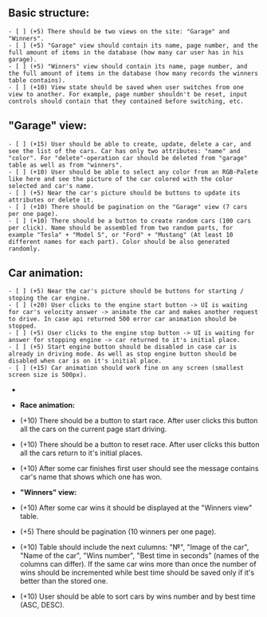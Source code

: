 **Basic structure:**
  - 
    - [ ] (+5) There should be two views on the site: "Garage" and "Winners".
    - [ ] (+5) "Garage" view should contain its name, page number, and the full amount of items in the database (how many car user has in his garage).
    - [ ] (+5) "Winners" view should contain its name, page number, and the full amount of items in the database (how many records the winners table contains).
    - [ ] (+10) View state should be saved when user switches from one view to another. For example, page number shouldn't be reset, input controls should contain that they contained before switching, etc.

**"Garage" view:**
  - 
    - [ ] (+15) User should be able to create, update, delete a car, and see the list of the cars. Car has only two attributes: "name" and "color". For "delete"-operation car should be deleted from "garage" table as well as from "winners".
    - [ ] (+10) User should be able to select any color from an RGB-Palete like here and see the picture of the car colored with the color selected and car's name.
    - [ ] (+5) Near the car's picture should be buttons to update its attributes or delete it.
    - [ ] (+10) There should be pagination on the "Garage" view (7 cars per one page).
    - [ ] (+10) There should be a button to create random cars (100 cars per click). Name should be assembled from two random parts, for example "Tesla" + "Model S", or "Ford" + "Mustang" (At least 10 different names for each part). Color should be also generated randomly.

**Car animation:**
  -
    - [ ] (+5) Near the car's picture should be buttons for starting / stoping the car engine.
    - [ ] (+20) User clicks to the engine start button -> UI is waiting for car's velocity answer -> animate the car and makes another request to drive. In case api returned 500 error car animation should be stopped.
    - [ ] (+5) User clicks to the engine stop button -> UI is waiting for answer for stopping engine -> car returned to it's initial place.
    - [ ] (+5) Start engine button should be disabled in case car is already in driving mode. As well as stop engine button should be disabled when car is on it's initial place.
    - [ ] (+15) Car animation should work fine on any screen (smallest screen size is 500px).
- 
- **Race animation:**

- (+10) There should be a button to start race. After user clicks this button all the cars on the current page start driving.

- (+10) There should be a button to reset race. After user clicks this button all the cars return to it's initial places.

- (+10) After some car finishes first user should see the message contains car's name that shows which one has won.

- **"Winners" view:**

- (+10) After some car wins it should be displayed at the "Winners view" table.

- (+5) There should be pagination (10 winners per one page).

- (+10) Table should include the next culumns: "№", "Image of the car", "Name of the car", "Wins number", "Best time in seconds" (names of the columns can differ). If the same car wins more than once the number of wins should be incremented while best time should be saved only if it's better than the stored one.

- (+10) User should be able to sort cars by wins number and by best time (ASC, DESC).
